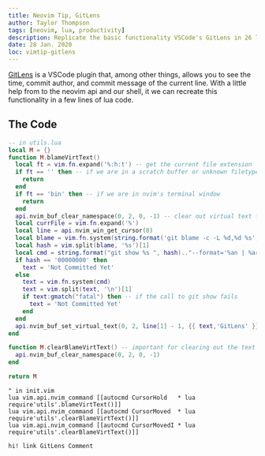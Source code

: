 ```yaml
---
title: Neovim Tip, GitLens
author: Taylor Thompson
tags: [neovim, lua, productivity]
description: Replicate the basic functionality VSCode's GitLens in 26 lines of lua
date: 28 Jan. 2020
loc: vimtip-gitlens
---
```



[GitLens](https://marketplace.visualstudio.com/items?itemName=eamodio.gitlens) is a VSCode plugin that, among other things, allows you to see the time, commit author, and commit message of the current line. With a little help from to the neovim api and our shell, it we can recreate this functionality in a few lines of lua code.


## The Code

```lua
-- in utils.lua
local M = {}
function M.blameVirtText()
  local ft = vim.fn.expand('%:h:t') -- get the current file extension
  if ft == '' then -- if we are in a scratch buffer or unknown filetype
    return
  end
  if ft == 'bin' then -- if we are in nvim's terminal window
    return
  end
  api.nvim_buf_clear_namespace(0, 2, 0, -1) -- clear out virtual text from namespace 2 (the namespace we will set later)
  local currFile = vim.fn.expand('%')
  local line = api.nvim_win_get_cursor(0)
  local blame = vim.fn.system(string.format('git blame -c -L %d,%d %s', line[1], line[1], currFile))
  local hash = vim.split(blame, '%s')[1]
  local cmd = string.format("git show %s ", hash).."--format='%an | %ar | %s'"
  if hash == '00000000' then
    text = 'Not Committed Yet'
  else
    text = vim.fn.system(cmd)
    text = vim.split(text, '\n')[1]
    if text:gmatch("fatal") then -- if the call to git show fails
      text = 'Not Committed Yet'
    end
  end
  api.nvim_buf_set_virtual_text(0, 2, line[1] - 1, {{ text,'GitLens' }}, {}) -- set virtual text for namespace 2 with the content from git and assign it to the higlight group 'GitLens'
end

function M.clearBlameVirtText() -- important for clearing out the text when our cursor moves
  api.nvim_buf_clear_namespace(0, 2, 0, -1)
end

return M
```

```vim
" in init.vim
lua vim.api.nvim_command [[autocmd CursorHold   * lua require'utils'.blameVirtText()]]
lua vim.api.nvim_command [[autocmd CursorMoved  * lua require'utils'.clearBlameVirtText()]]
lua vim.api.nvim_command [[autocmd CursorMovedI * lua require'utils'.clearBlameVirtText()]]

hi! link GitLens Comment
```

